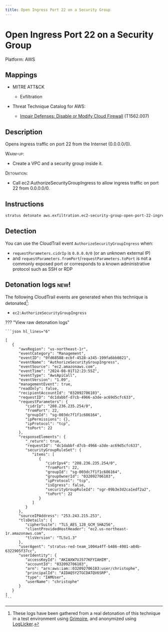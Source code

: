 ```yaml
---
title: Open Ingress Port 22 on a Security Group
---
```


# Open Ingress Port 22 on a Security Group




Platform: AWS

## Mappings

- MITRE ATT&CK
    - Exfiltration


- Threat Technique Catalog for AWS:
  
    - [Impair Defenses: Disable or Modify Cloud Firewall](https://aws-samples.github.io/threat-technique-catalog-for-aws/Techniques/T1562.007.html) (T1562.007)
  


## Description


Opens ingress traffic on port 22 from the Internet (0.0.0.0/0).

<span style="font-variant: small-caps;">Warm-up</span>: 

- Create a VPC and a security group inside it.

<span style="font-variant: small-caps;">Detonation</span>: 

- Call ec2:AuthorizeSecurityGroupIngress to allow ingress traffic on port 22 from 0.0.0.0/0.


## Instructions

```bash title="Detonate with Stratus Red Team"
stratus detonate aws.exfiltration.ec2-security-group-open-port-22-ingress
```
## Detection


You can use the CloudTrail event <code>AuthorizeSecurityGroupIngress</code> when:

- <code>requestParameters.cidrIp</code> is <code>0.0.0.0/0</code> (or an unknown external IP)
- and <code>requestParameters.fromPort</code>/<code>requestParameters.toPort</code> is not a commonly exposed port or corresponds to a known administrative protocol such as SSH or RDP



## Detonation logs <span class="smallcaps w3-badge w3-light-green w3-round w3-text-sand">new!</span>

The following CloudTrail events are generated when this technique is detonated[^1]:


- `ec2:AuthorizeSecurityGroupIngress`


??? "View raw detonation logs"

    ```json hl_lines="6"

    [
	   {
	      "awsRegion": "us-northeast-1r",
	      "eventCategory": "Management",
	      "eventID": "9fd68588-ecbf-4528-a345-199fa6bb0821",
	      "eventName": "AuthorizeSecurityGroupIngress",
	      "eventSource": "ec2.amazonaws.com",
	      "eventTime": "2024-08-01T12:23:55Z",
	      "eventType": "AwsApiCall",
	      "eventVersion": "1.09",
	      "managementEvent": true,
	      "readOnly": false,
	      "recipientAccountId": "032092706103",
	      "requestID": "dc1dabbf-d7cb-4966-a3de-ac69d5cfc633",
	      "requestParameters": {
	         "cidrIp": "208.236.235.254/0",
	         "fromPort": 22,
	         "groupId": "sg-003dc7f1f1c686164",
	         "ipPermissions": {},
	         "ipProtocol": "tcp",
	         "toPort": 22
	      },
	      "responseElements": {
	         "_return": true,
	         "requestId": "dc1dabbf-d7cb-4966-a3de-ac69d5cfc633",
	         "securityGroupRuleSet": {
	            "items": [
	               {
	                  "cidrIpv4": "208.236.235.254/0",
	                  "fromPort": 22,
	                  "groupId": "sg-003dc7f1f1c686164",
	                  "groupOwnerId": "032092706103",
	                  "ipProtocol": "tcp",
	                  "isEgress": false,
	                  "securityGroupRuleId": "sgr-09b3e3d2ca1edf2a2",
	                  "toPort": 22
	               }
	            ]
	         }
	      },
	      "sourceIPAddress": "253.243.215.253",
	      "tlsDetails": {
	         "cipherSuite": "TLS_AES_128_GCM_SHA256",
	         "clientProvidedHostHeader": "ec2.us-northeast-1r.amazonaws.com",
	         "tlsVersion": "TLSv1.3"
	      },
	      "userAgent": "stratus-red-team_1004a4ff-b486-4981-a84b-6322905f37cc",
	      "userIdentity": {
	         "accessKeyId": "AKIAXW7UJ577KFYIAHIM",
	         "accountId": "032092706103",
	         "arn": "arn:aws:iam::032092706103:user/christophe",
	         "principalId": "AIDAQ5Y2TGCDATQV6SRP",
	         "type": "IAMUser",
	         "userName": "christophe"
	      }
	   }
	]
    ```

[^1]: These logs have been gathered from a real detonation of this technique in a test environment using [Grimoire](https://github.com/DataDog/grimoire), and anonymized using [LogLicker](https://github.com/Permiso-io-tools/LogLicker).
